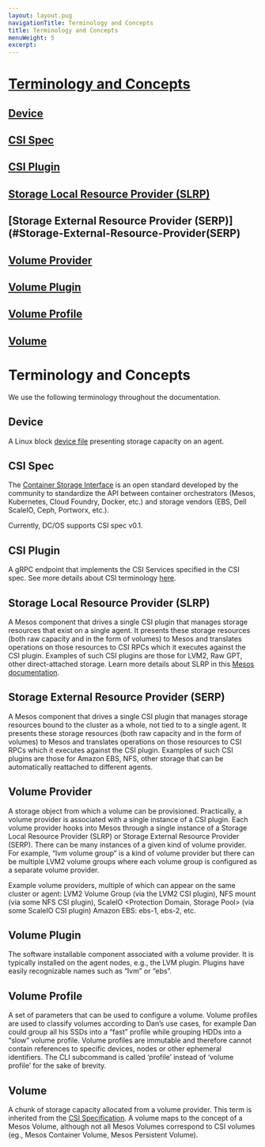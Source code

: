 ```yaml
---
layout: layout.pug
navigationTitle: Terminology and Concepts
title: Terminology and Concepts
menuWeight: 5
excerpt:
---
```


# [Terminology and Concepts](#Terminology-and-Concepts)

## [Device](#Device)
## [CSI Spec](#CSI-Spec)
## [CSI Plugin](#CSI-Plugin)
## [Storage Local Resource Provider (SLRP)](#Storage-Local-Resource-Provider(SLRP))
## [Storage External Resource Provider (SERP)](#Storage-External-Resource-Provider(SERP)
## [Volume Provider](#Volume-Provider)
## [Volume Plugin](#Volume-Plugin)
## [Volume Profile](#Volume-Profile)
## [Volume](#Volume)

# Terminology and Concepts

We use the following terminology throughout the documentation.

## Device 

A Linux block <a href="https://en.wikipedia.org/wiki/Device_file/">device file</a> presenting storage capacity on an agent.

## CSI Spec
The <a href="https://github.com/container-storage-interface/spec/blob/master/spec.md/">Container Storage Interface</a> is an open standard developed by the community to standardize the API between container orchestrators (Mesos, Kubernetes, Cloud Foundry, Docker, etc.) and storage vendors (EBS, Dell ScaleIO, Ceph, Portworx, etc.).

Currently, DC/OS supports CSI spec v0.1.

## CSI Plugin

A gRPC endpoint that implements the CSI Services specified in the CSI spec. See more details about CSI terminology <a href="https://github.com/container-storage-interface/spec/blob/master/spec.md#terminology/">here</a>.

## Storage Local Resource Provider (SLRP)

A Mesos component that drives a single CSI plugin that manages storage resources that exist on a single agent. It presents these storage resources (both raw capacity and in the form of volumes) to Mesos and translates operations on those resources to CSI RPCs which it executes against the CSI plugin. Examples of such CSI plugins are those for LVM2, Raw GPT, other direct-attached storage. Learn more details about SLRP in this <a href ="http://mesos.apache.org/documentation/latest/csi/#storage-local-resource-provider/">Mesos documentation</a>.

## Storage External Resource Provider (SERP)

A Mesos component that drives a single CSI plugin that manages storage resources bound to the cluster as a whole, not tied to to a single agent. It presents these storage resources (both raw capacity and in the form of volumes) to Mesos and translates operations on those resources to CSI RPCs which it executes against the CSI plugin. Examples of such CSI plugins are those for Amazon EBS, NFS, other storage that can be automatically reattached to different agents.

## Volume Provider

A storage object from which a volume can be provisioned. Practically, a volume provider is associated with a single instance of a CSI plugin. Each volume provider hooks into Mesos through a single instance of a Storage Local Resource Provider (SLRP) or Storage External Resource Provider (SERP). There can be many instances of a given kind of volume provider. For example, “lvm volume group” is a kind of volume provider but there can be multiple LVM2 volume groups where each volume group is configured as a separate volume provider.

Example volume providers, multiple of which can appear on the same cluster or agent: 
LVM2 Volume Group (via the LVM2 CSI plugin), 
NFS mount (via some NFS CSI plugin),
ScaleIO <Protection Domain, Storage Pool> (via some ScaleIO CSI plugin)
Amazon EBS: ebs-1, ebs-2, etc.

## Volume Plugin

The software installable component associated with a volume provider. It is typically installed on the agent nodes, e.g., the LVM plugin. Plugins have easily recognizable names such as “lvm” or “ebs”.

## Volume Profile

A set of parameters that can be used to configure a volume. Volume profiles are used to classify volumes according to Dan’s use cases, for example Dan could group all his SSDs into a “fast” profile while grouping HDDs into a “slow” volume profile. Volume profiles are immutable and therefore cannot contain references to specific devices, nodes or other ephemeral identifiers. The CLI subcommand is called ‘profile’ instead of ‘volume profile’ for the sake of brevity.

## Volume

A chunk of storage capacity allocated from a volume provider. This term is inherited from the <a href="https://github.com/container-storage-interface/spec/blob/v0.1.0/spec.md/">CSI Specification</a>. A volume maps to the concept of a Mesos Volume, although not all Mesos Volumes correspond to CSI volumes (eg., Mesos Container Volume, Mesos Persistent Volume).
